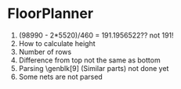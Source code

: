 # FloorPlanner
1. (98990 - 2*5520)/460 = 191.1956522?? not 191!
2. How to calculate height
3. Number of rows
4. Difference from top not the same as bottom
5. Parsing \genblk[9] (Similar parts) not done yet
6. Some nets are not parsed